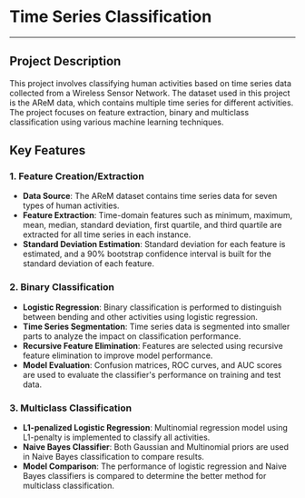 # Time Series Classification

---

## Project Description

This project involves classifying human activities based on time series data collected from a Wireless Sensor Network. The dataset used in this project is the AReM data, which contains multiple time series for different activities. The project focuses on feature extraction, binary and multiclass classification using various machine learning techniques.

## Key Features

### 1. Feature Creation/Extraction
- **Data Source**: The AReM dataset contains time series data for seven types of human activities.
- **Feature Extraction**: Time-domain features such as minimum, maximum, mean, median, standard deviation, first quartile, and third quartile are extracted for all time series in each instance.
- **Standard Deviation Estimation**: Standard deviation for each feature is estimated, and a 90% bootstrap confidence interval is built for the standard deviation of each feature.

### 2. Binary Classification
- **Logistic Regression**: Binary classification is performed to distinguish between bending and other activities using logistic regression.
- **Time Series Segmentation**: Time series data is segmented into smaller parts to analyze the impact on classification performance.
- **Recursive Feature Elimination**: Features are selected using recursive feature elimination to improve model performance.
- **Model Evaluation**: Confusion matrices, ROC curves, and AUC scores are used to evaluate the classifier's performance on training and test data.

### 3. Multiclass Classification
- **L1-penalized Logistic Regression**: Multinomial regression model using L1-penalty is implemented to classify all activities.
- **Naive Bayes Classifier**: Both Gaussian and Multinomial priors are used in Naive Bayes classification to compare results.
- **Model Comparison**: The performance of logistic regression and Naive Bayes classifiers is compared to determine the better method for multiclass classification.

